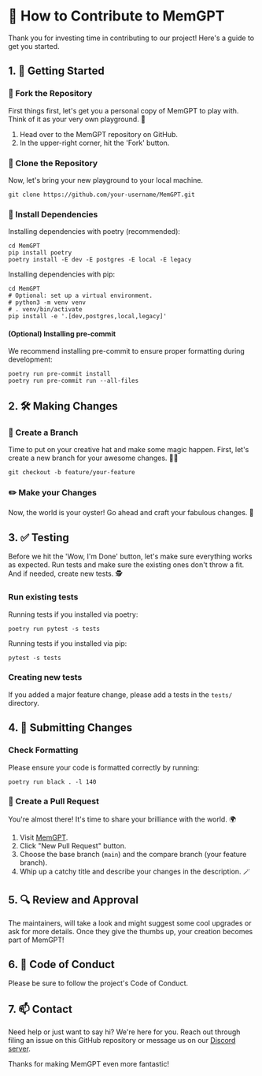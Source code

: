 # 🚀 How to Contribute to MemGPT

Thank you for investing time in contributing to our project! Here's a guide to get you started.

## 1. 🚀 Getting Started

### 🍴 Fork the Repository

First things first, let's get you a personal copy of MemGPT to play with. Think of it as your very own playground. 🎪

1. Head over to the MemGPT repository on GitHub.
2. In the upper-right corner, hit the 'Fork' button.

### 🚀 Clone the Repository

Now, let's bring your new playground to your local machine.

```shell
git clone https://github.com/your-username/MemGPT.git
```

### 🧩 Install Dependencies

Installing dependencies with poetry (recommended):
```shell
cd MemGPT
pip install poetry
poetry install -E dev -E postgres -E local -E legacy
```

Installing dependencies with pip:
```shell
cd MemGPT
# Optional: set up a virtual environment.
# python3 -m venv venv
# . venv/bin/activate
pip install -e '.[dev,postgres,local,legacy]'
```

#### (Optional) Installing pre-commit
We recommend installing pre-commit to ensure proper formatting during development:
```
poetry run pre-commit install
poetry run pre-commit run --all-files
```

## 2. 🛠️ Making Changes

### 🌟 Create a Branch

Time to put on your creative hat and make some magic happen. First, let's create a new branch for your awesome changes. 🧙‍♂️

```shell
git checkout -b feature/your-feature
```

### ✏️ Make your Changes

Now, the world is your oyster! Go ahead and craft your fabulous changes. 🎨

## 3. ✅ Testing

Before we hit the 'Wow, I'm Done' button, let's make sure everything works as expected. Run tests and make sure the existing ones don't throw a fit. And if needed, create new tests. 🕵️

### Run existing tests

Running tests if you installed via poetry:
```
poetry run pytest -s tests
```

Running tests if you installed via pip:
```
pytest -s tests
```

### Creating new tests
If you added a major feature change, please add a tests in the `tests/` directory.

## 4. 🚀 Submitting Changes

### Check Formatting
Please ensure your code is formatted correctly by running:
```
poetry run black . -l 140
```

### 🚀 Create a Pull Request

You're almost there! It's time to share your brilliance with the world. 🌍

1. Visit [MemGPT](https://github.com/cpacker/memgpt).
2. Click "New Pull Request" button.
3. Choose the base branch (`main`) and the compare branch (your feature branch).
4. Whip up a catchy title and describe your changes in the description. 🪄

## 5. 🔍 Review and Approval

The maintainers, will take a look and might suggest some cool upgrades or ask for more details. Once they give the thumbs up, your creation becomes part of MemGPT!

## 6. 📜 Code of Conduct

Please be sure to follow the project's Code of Conduct.

## 7. 📫 Contact

Need help or just want to say hi? We're here for you. Reach out through filing an issue on this GitHub repository or message us on our [Discord server](https://discord.gg/9GEQrxmVyE).

Thanks for making MemGPT even more fantastic!
